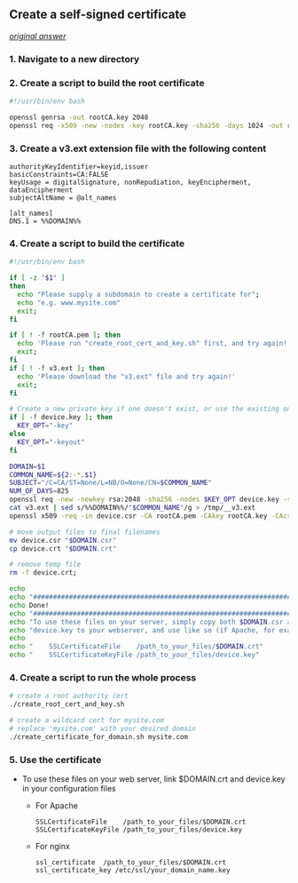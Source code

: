 ## Create a self-signed certificate
*[original answer](https://stackoverflow.com/questions/7580508/getting-chrome-to-accept-self-signed-localhost-certificate/43666288#43666288)*

### 1. Navigate to a new directory

### 2. Create a script to build the root certificate
```bash
#!/usr/bin/env bash

openssl genrsa -out rootCA.key 2048
openssl req -x509 -new -nodes -key rootCA.key -sha256 -days 1024 -out rootCA.pem
```

### 3. Create a v3.ext extension file with the following content
```
authorityKeyIdentifier=keyid,issuer
basicConstraints=CA:FALSE
keyUsage = digitalSignature, nonRepudiation, keyEncipherment, dataEncipherment
subjectAltName = @alt_names
    
[alt_names]
DNS.1 = %%DOMAIN%%
``` 

### 4. Create a script to build the certificate
```bash
#!/usr/bin/env bash

if [ -z "$1" ]
then
  echo "Please supply a subdomain to create a certificate for";
  echo "e.g. www.mysite.com"
  exit;
fi

if [ ! -f rootCA.pem ]; then
  echo 'Please run "create_root_cert_and_key.sh" first, and try again!'
  exit;
fi
if [ ! -f v3.ext ]; then
  echo 'Please download the "v3.ext" file and try again!'
  exit;
fi

# Create a new private key if one doesn't exist, or use the existing one if it does
if [ -f device.key ]; then
  KEY_OPT="-key"
else
  KEY_OPT="-keyout"
fi

DOMAIN=$1
COMMON_NAME=${2:-*.$1}
SUBJECT="/C=CA/ST=None/L=NB/O=None/CN=$COMMON_NAME"
NUM_OF_DAYS=825
openssl req -new -newkey rsa:2048 -sha256 -nodes $KEY_OPT device.key -subj "$SUBJECT" -out device.csr
cat v3.ext | sed s/%%DOMAIN%%/"$COMMON_NAME"/g > /tmp/__v3.ext
openssl x509 -req -in device.csr -CA rootCA.pem -CAkey rootCA.key -CAcreateserial -out device.crt -days $NUM_OF_DAYS -sha256 -extfile /tmp/__v3.ext 

# move output files to final filenames
mv device.csr "$DOMAIN.csr"
cp device.crt "$DOMAIN.crt"

# remove temp file
rm -f device.crt;

echo 
echo "###########################################################################"
echo Done! 
echo "###########################################################################"
echo "To use these files on your server, simply copy both $DOMAIN.csr and"
echo "device.key to your webserver, and use like so (if Apache, for example)"
echo 
echo "    SSLCertificateFile    /path_to_your_files/$DOMAIN.crt"
echo "    SSLCertificateKeyFile /path_to_your_files/device.key"
```

### 4. Create a script to run the whole process
```bash
# create a root authority cert
./create_root_cert_and_key.sh

# create a wildcard cert for mysite.com
# replace 'mysite.com' with your desired domain
./create_certificate_for_domain.sh mysite.com
```

### 5. Use the certificate
- To use these files on your web server, link $DOMAIN.crt and device.key in your configuration files

    - For Apache

        ```
        SSLCertificateFile    /path_to_your_files/$DOMAIN.crt
        SSLCertificateKeyFile /path_to_your_files/device.key
        ```

    - For nginx
        ```
        ssl_certificate  /path_to_your_files/$DOMAIN.crt
        ssl_certificate_key /etc/ssl/your_domain_name.key
        ```